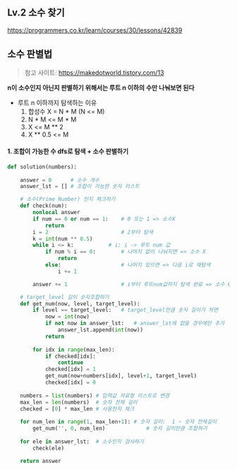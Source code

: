 ## Lv.2 소수 찾기

https://programmers.co.kr/learn/courses/30/lessons/42839

## 소수 판별법
> 참고 사이트: https://makedotworld.tistory.com/13

**n이 소수인지 아닌지 판별하기 위해서는 루트 n 이하의 수만 나눠보면 된다**
- 루트 n 이하까지 탐색하는 이유
  1. 합성수 X = N * M (N <= M)
  2. N * M <= M * M
  3. X <= M ** 2
  4. X ** 0.5 <= M


#### 1. 조합이 가능한 수 dfs로 탐색 + 소수 판별하기

```python
def solution(numbers):
                
    answer = 0      # 소수 개수
    answer_lst = [] # 조합이 가능한 숫자 리스트

    # 소수(Prime Number) 인지 체크하기 
    def check(num):
        nonlocal answer
        if num == 0 or num == 1:    # 0 또는 1 => 소수X
            return
        i = 2                       # 2부터 탐색
        k = int(num ** 0.5)
        while i <= k:           # i: i -> 루트 num 값
            if num % i == 0:        # 나머지 없이 나눠지면 => 소수 X
                return
            else:                   # 나머지 있으면 => 다음 i로 재탐색
                i += 1

        answer += 1                 # i부터 루트num값까지 탐색 완료 => 소수 O

    # target_level 길이 숫자조합하기 
    def get_num(now, level, target_level):
        if level == target_level:   # target_level만큼 숫자 길이가 차면
            now = int(now)
            if not now in answer_lst:   # answer_lst에 없을 경우에만 추가
                answer_lst.append(int(now))
            return 
        
        for idx in range(max_len):
            if checked[idx]:
                continue
            checked[idx] = 1
            get_num(now+numbers[idx], level+1, target_level)
            checked[idx] = 0
        
    numbers = list(numbers) # 입력값 자료형 리스트로 변경
    max_len = len(numbers)  # 숫자 전체 길이
    checked = [0] * max_len # 사용한지 체크
    
    for num_len in range(1, max_len+1): # 숫자 길이:  1 ~ 숫자 전체길이
        get_num('', 0, num_len)             # 숫자 길이만큼 조합하기
        
    for ele in answer_lst:  # 소수인지 검사하기
        check(ele)

    return answer
```

